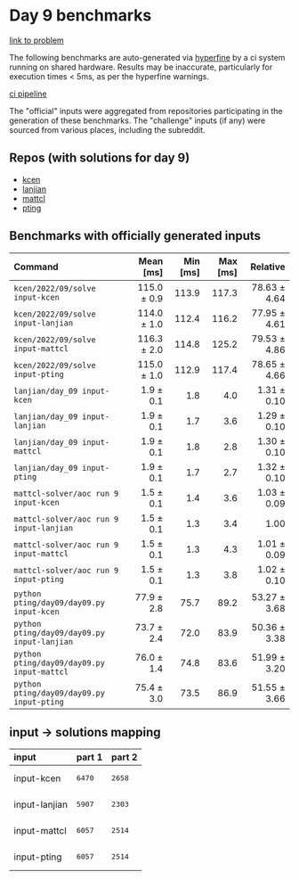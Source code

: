 # Day 9 benchmarks

[link to problem](http://adventofcode.com/2022/day/9)

The following benchmarks are auto-generated via [hyperfine](https://github.com/sharkdp/hyperfine) by a ci system running on shared hardware. Results may be inaccurate, particularly for execution times < 5ms, as per the hyperfine warnings.

[ci pipeline](http://ci.papercode.net:8080/teams/aoc2022/pipelines/aoc-compare-2022)

The "official" inputs were aggregated from repositories participating in the generation of these benchmarks. The "challenge" inputs (if any) were sourced from various places, including the subreddit.

## Repos (with solutions for day 9)


- [kcen](https://github.com/kcen/AdventOfCode)
- [lanjian](https://github.com/LanJian/aoc-2022)
- [mattcl](https://github.com/mattcl/aoc2022)
- [pting](https://github.com/pting/aoc2022)

## Benchmarks with officially generated inputs
| Command | Mean [ms] | Min [ms] | Max [ms] | Relative |
|:---|---:|---:|---:|---:|
| `kcen/2022/09/solve input-kcen` | 115.0 ± 0.9 | 113.9 | 117.3 | 78.63 ± 4.64 |
| `kcen/2022/09/solve input-lanjian` | 114.0 ± 1.0 | 112.4 | 116.2 | 77.95 ± 4.61 |
| `kcen/2022/09/solve input-mattcl` | 116.3 ± 2.0 | 114.8 | 125.2 | 79.53 ± 4.86 |
| `kcen/2022/09/solve input-pting` | 115.0 ± 1.0 | 112.9 | 117.4 | 78.65 ± 4.66 |
| `lanjian/day_09 input-kcen` | 1.9 ± 0.1 | 1.8 | 4.0 | 1.31 ± 0.10 |
| `lanjian/day_09 input-lanjian` | 1.9 ± 0.1 | 1.7 | 3.6 | 1.29 ± 0.10 |
| `lanjian/day_09 input-mattcl` | 1.9 ± 0.1 | 1.8 | 2.8 | 1.30 ± 0.10 |
| `lanjian/day_09 input-pting` | 1.9 ± 0.1 | 1.7 | 2.7 | 1.32 ± 0.10 |
| `mattcl-solver/aoc run 9 input-kcen` | 1.5 ± 0.1 | 1.4 | 3.6 | 1.03 ± 0.09 |
| `mattcl-solver/aoc run 9 input-lanjian` | 1.5 ± 0.1 | 1.3 | 3.4 | 1.00 |
| `mattcl-solver/aoc run 9 input-mattcl` | 1.5 ± 0.1 | 1.3 | 4.3 | 1.01 ± 0.09 |
| `mattcl-solver/aoc run 9 input-pting` | 1.5 ± 0.1 | 1.3 | 3.8 | 1.02 ± 0.10 |
| `python pting/day09/day09.py input-kcen` | 77.9 ± 2.8 | 75.7 | 89.2 | 53.27 ± 3.68 |
| `python pting/day09/day09.py input-lanjian` | 73.7 ± 2.4 | 72.0 | 83.9 | 50.36 ± 3.38 |
| `python pting/day09/day09.py input-mattcl` | 76.0 ± 1.4 | 74.8 | 83.6 | 51.99 ± 3.20 |
| `python pting/day09/day09.py input-pting` | 75.4 ± 3.0 | 73.5 | 86.9 | 51.55 ± 3.66 |

## input -> solutions mapping
|input|part 1|part 2|
|:---|:---|:---|
|input-kcen|<pre>6470</pre>|<pre>2658</pre>|
|input-lanjian|<pre>5907</pre>|<pre>2303</pre>|
|input-mattcl|<pre>6057</pre>|<pre>2514</pre>|
|input-pting|<pre>6057</pre>|<pre>2514</pre>|
